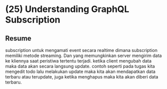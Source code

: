 # (25) Understanding GraphQL Subscription

## Resume

subscription untuk mengamati event secara realtime dimana subscription memiliki metode streaming. Dan yang memungkinkan server mengirim data ke kliennya saat peristiwa tertentu terjadi. ketika client mengubah data maka data akan secara langsung update. contoh seperti pada tugas kita mengedit todo lalu melakukan update maka kita akan mendapatkan data terbaru atau terupdate, juga ketika menghapus maka kita akan diberi data terbaru.
